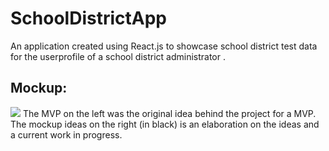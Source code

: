 # SchoolDistrictApp
An application created using React.js to showcase school district test data for the userprofile of a school district administrator .


## Mockup:
![](images/IMG_9018.JPG)
The MVP on the left was the original idea behind the project for a MVP. 
The mockup ideas on the right (in black) is an elaboration on the ideas and a current work in progress.